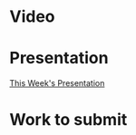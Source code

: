 
# Video

# Presentation
[This Week's Presentation](/WebDev/2-Digital-Applications/_topics/_presentations/presentationWeek19.md)

# Work to submit